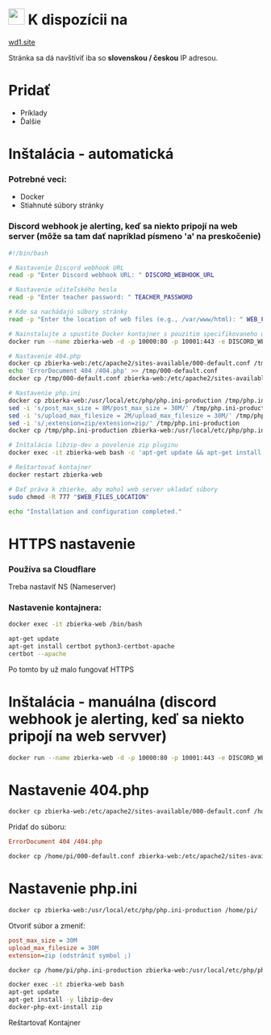 # <img src="https://github.com/marek-guran/zbierka-uloh-wd1/assets/26904790/1e5fdb7e-0fe8-4be7-a7b2-50fe8dfc552f" alt="" height="32"> K dispozícii na

[wd1.site](https://wd1.site/)

Stránka sa dá navštíviť iba so **slovenskou / českou** IP adresou.

# Pridať
- Príklady
- Ďalšie

# Inštalácia - automatická
### Potrebné veci:
- Docker
- Stiahnuté súbory stránky
### Discord webhook je alerting, keď sa niekto pripojí na web server (môže sa tam dať napríklad písmeno 'a' na preskočenie)
```bash
#!/bin/bash

# Nastavenie Discord webhook URL
read -p "Enter Discord webhook URL: " DISCORD_WEBHOOK_URL

# Nastavenie učiteľského hesla
read -p "Enter teacher password: " TEACHER_PASSWORD

# Kde sa nachádajú súbory stránky
read -p "Enter the location of web files (e.g., /var/www/html): " WEB_FILES_LOCATION

# Nainstalujte a spustite Docker kontajner s pouzitim specifikovaneho umiestnenia web suborov
docker run --name zbierka-web -d -p 10000:80 -p 10001:443 -e DISCORD_WEBHOOK_URL="$DISCORD_WEBHOOK_URL" -e TEACHER_PASSWORD="$TEACHER_PASSWORD" -v "$WEB_FILES_LOCATION":/var/www/html php:apache

# Nastavenie 404.php
docker cp zbierka-web:/etc/apache2/sites-available/000-default.conf /tmp/000-default.conf
echo 'ErrorDocument 404 /404.php' >> /tmp/000-default.conf
docker cp /tmp/000-default.conf zbierka-web:/etc/apache2/sites-available/000-default.conf

# Nastavenie php.ini
docker cp zbierka-web:/usr/local/etc/php/php.ini-production /tmp/php.ini-production
sed -i 's/post_max_size = 8M/post_max_size = 30M/' /tmp/php.ini-production
sed -i 's/upload_max_filesize = 2M/upload_max_filesize = 30M/' /tmp/php.ini-production
sed -i 's/;extension=zip/extension=zip/' /tmp/php.ini-production
docker cp /tmp/php.ini-production zbierka-web:/usr/local/etc/php/php.ini

# Inštalácia libzip-dev a povolenie zip pluginu
docker exec -it zbierka-web bash -c 'apt-get update && apt-get install -y libzip-dev && docker-php-ext-install zip && docker-php-ext-install mysqli'

# Reštartovať kontajner
docker restart zbierka-web

# Dať práva k zbierke, aby mohol web server ukladať súbory
sudo chmod -R 777 "$WEB_FILES_LOCATION"

echo "Installation and configuration completed."
```
# HTTPS nastavenie
### Používa sa Cloudflare
Treba nastaviť NS (Nameserver)
### Nastavenie kontajnera:
```bash
docker exec -it zbierka-web /bin/bash

apt-get update
apt-get install certbot python3-certbot-apache
certbot --apache
```
Po tomto by už malo fungovať HTTPS

# Inštalácia - manuálna (discord webhook je alerting, keď sa niekto pripojí na web servver)
```bash
docker run --name zbierka-web -d -p 10000:80 -p 10001:443 -e DISCORD_WEBHOOK_URL="https://your.discord.webhook.url" -e TEACHER_PASSWORD="your_teacher_password" -v /home/pi/zbierka/:/var/www/html php:apache
```

# Nastavenie 404.php
```bash
docker cp zbierka-web:/etc/apache2/sites-available/000-default.conf /home/pi/
```
Pridať do súboru:
```conf
ErrorDocument 404 /404.php
```
```bash
docker cp /home/pi/000-default.conf zbierka-web:/etc/apache2/sites-available/000-default.conf
```

# Nastavenie php.ini
```bash
docker cp zbierka-web:/usr/local/etc/php/php.ini-production /home/pi/
```
Otvoriť súbor a zmeniť:
```ini
post_max_size = 30M
upload_max_filesize = 30M
extension=zip (odstrániť symbol ;)
```
```bash
docker cp /home/pi/php.ini-production zbierka-web:/usr/local/etc/php/php.ini
```
```bash
docker exec -it zbierka-web bash
apt-get update
apt-get install -y libzip-dev
docker-php-ext-install zip
```
Reštartovať Kontajner
